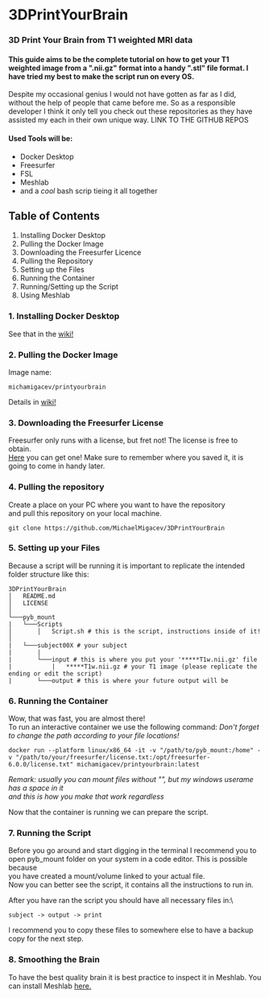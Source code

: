 # 3DPrintYourBrain
### 3D Print Your Brain from T1 weighted MRI data
#### This guide aims to be the complete tutorial on how to get your T1 weighted image from a ".nii.gz" format into a handy ".stl" file format. I have tried my best to make the script run on every OS.
Despite my occasional genius I would not have gotten as far as I did, without the help of people that came before me. So as a responsible developer I think it only tell you check out these repositories as they have assisted my each in their own unique way.
LINK TO THE GITHUB REPOS
#### Used Tools will be:
- Docker Desktop
- Freesurfer
- FSL
- Meshlab
- and a *cool* bash scrip tieing it all together

## Table of Contents
1. Installing Docker Desktop
2. Pulling the Docker Image
3. Downloading the Freesurfer Licence
4. Pulling the Repository
5. Setting up the Files
6. Running the Container
7. Running/Setting up the Script
8. Using Meshlab

### 1. Installing Docker Desktop
See that in the [wiki!](https://github.com/MichaelMigacev/3DPrintYourBrain/wiki#installing-docker-desktop "wiki page")
### 2. Pulling the Docker Image
Image name:
```
michamigacev/printyourbrain
```
Details in [wiki!](https://github.com/MichaelMigacev/3DPrintYourBrain/wiki#pulling-the-docker-image "wiki page")
### 3. Downloading the Freesurfer License
Freesurfer only runs with a license, but fret not! The license is free to obtain. \
[Here](https://surfer.nmr.mgh.harvard.edu/registration.html "link to the license") you can get one!
Make sure to remember where you saved it, it is going to come in handy later.
### 4. Pulling the repository
Create a place on your PC where you want to have the repository\
and pull this repository on your local machine.
```
git clone https://github.com/MichaelMigacev/3DPrintYourBrain
```
### 5. Setting up your Files
Because a script will be running it is important to replicate the intended folder structure like this:
```
3DPrintYourBrain
│   README.md
│   LICENSE
│
└───pyb_mount
|   └───Scripts
│       │   Script.sh # this is the script, instructions inside of it!
│     
|   └───subject00X # your subject
|       |
|       └───input # this is where you put your '*****T1w.nii.gz' file
|           |   *****T1w.nii.gz # your T1 image (please replicate the ending or edit the script)
|       └───output # this is where your future output will be
```
### 6. Running the Container
Wow, that was fast, you are almost there!\
To run an interactive container we use the following command:
*Don't forget to change the path according to your file locations!*
```
docker run --platform linux/x86_64 -it -v "/path/to/pyb_mount:/home" -v "/path/to/your/freesurfer/license.txt:/opt/freesurfer-6.0.0/license.txt" michamigacev/printyourbrain:latest
```
*Remark: usually you can mount files without "", but my windows userame has a space in it \
and this is how you make that work regardless*

Now that the container is running we can prepare the script.

### 7. Running the Script
Before you go around and start digging in the terminal I recommend you to\
open pyb_mount folder on your system in a code editor. This is possible because\
you have created a mount/volume linked to your actual file.\
Now you can better see the script, it contains all the instructions to run in.

After you have ran the script you should have all necessary files in:\
```
subject -> output -> print
```
I recommend you to copy these files to somewhere else to have a backup copy for the next step.

### 8. Smoothing the Brain
To have the best quality brain it is best practice to inspect it in Meshlab.
You can install Meshlab [here.](https://www.meshlab.net/#download "Download Page")



